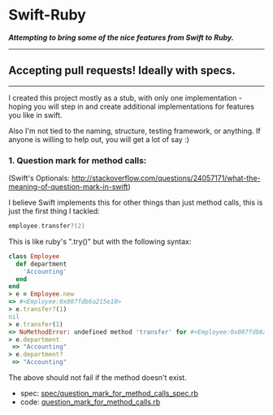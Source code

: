 # Swift-Ruby
***Attempting to bring some of the nice features from Swift to Ruby.***

---

## Accepting pull requests! Ideally with specs.

---
I created this project mostly as a stub, with only one implementation - hoping you will step in and create additional implementations for features you like in swift.

Also I'm not tied to the naming, structure, testing framework, or anything. If anyone is willing to help out, you will get a lot of say :)
### 1. Question mark for method calls:

(Swift's Optionals: http://stackoverflow.com/questions/24057171/what-the-meaning-of-question-mark-in-swift)

I believe Swift implements this for other things than just method calls, this is just the first thing I tackled:

```swift
employee.transfer?(2)
```

This is like ruby's ".try()" but with the following syntax:

```ruby
class Employee
  def department
    'Accounting'
  end
end
> e = Employee.new
=> #<Employee:0x007fdb6a215e10>
> e.transfer?(1)
nil
> e.transfer(1)
=> NoMethodError: undefined method 'transfer' for #<Employee:0x007fdb6a215e10>
> e.department
 => "Accounting"
> e.department?
 => "Accounting"
```

The above should not fail if the method doesn't exist.

* spec: [spec/question_mark_for_method_calls_spec.rb](spec/question_mark_for_method_calls_spec.rb)
* code: [question_mark_for_method_calls.rb](question_mark_for_method_calls.rb)

